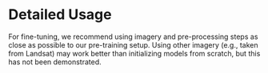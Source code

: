 # Detailed Usage
For fine-tuning, we recommend using imagery and pre-processing steps as close as possible to our pre-training setup. Using other imagery (e.g., taken from Landsat) may work better than initializing models from scratch, but this has not been demonstrated.

